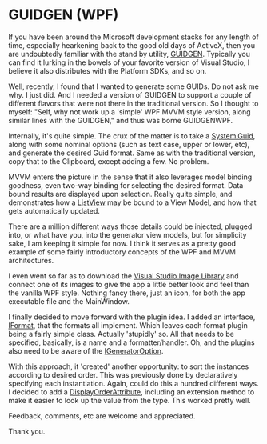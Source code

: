 # GUIDGEN (WPF)

If you have been around the Microsoft development stacks for any length of time, especially
hearkening back to the good old days of ActiveX, then you are undoubtedly familiar with the
stand by utility, [GUIDGEN](http://msdn.microsoft.com/en-us/library/kw069h38.aspx).
Typically you can find it lurking in the bowels of your favorite version of Visual Studio,
I believe it also distributes with the Platform SDKs, and so on.

Well, recently, I found that I wanted to generate some GUIDs. Do not ask me why. I just did.
And I needed a version of GUIDGEN to support a couple of different flavors that were not there
in the traditional version. So I thought to myself: "Self, why not work up a 'simple' WPF MVVM
style version, along similar lines with the GUIDGEN," and thus was borne GUIDGENWPF.

Internally, it's quite simple. The crux of the matter is to take a
[System.Guid](http;//msdn.microsoft.com/en-us/library/system.guid.aspx), along with some nominal
options (such as text case, upper or lower, etc), and generate the desired Guid format. Same as
with the traditional version, copy that to the Clipboard, except adding a few. No problem.

MVVM enters the picture in the sense that it also leverages model binding goodness, even two-way
binding for selecting the desired format. Data bound results are displayed upon selection. Really
quite simple, and demonstrates how a
[ListView](https://msdn.microsoft.com/en-us/library/system.windows.controls.listview.aspx) may be
bound to a View Model, and how that gets automatically updated.

There are a million different ways those details could be injected, plugged into, or what have you,
into the generator view models, but for simplicity sake, I am keeping it simple for now. I think it
serves as a pretty good example of some fairly introductory concepts of the WPF and MVVM architectures.

I even went so far as to download the
[Visual Studio Image Library](http://www.microsoft.com/en-us/download/details.aspx?id=35825) and connect
one of its images to give the app a little better look and feel than the vanilla WPF style. Nothing fancy
there, just an icon, for both the app executable file and the MainWindow.

I finally decided to move forward with the plugin idea. I added an interface,
[IFormat](http://github.com/mwpowellhtx/guidgenwpf/blob/master/src/GuidGen.Wpf/IFormat.cs), that the
formats all implement. Which leaves each format plugin being a fairly simple class. Actually 'stupidly'
so. All that needs to be specified, basically, is a name and a formatter/handler. Oh, and the plugins also
need to be aware of the [IGeneratorOption](http://github.com/mwpowellhtx/guidgenwpf/blob/master/src/GuidGen.Wpf/IGeneratorOptions.cs).

With this approach, it 'created' another opportunity: to sort the instances according to desired order.
This was previously done by declaratively specifying each instantiation. Again, could do this a hundred
different ways. I decided to add a
[DisplayOrderAttribute](http://github.com/mwpowellhtx/guidgenwpf/blob/master/src/GuidGen.Wpf/DisplayOrderAttribute.cs),
including an extension method to make it easier to look up the value from the type.
This worked pretty well.

Feedback, comments, etc are welcome and appreciated.

Thank you.
